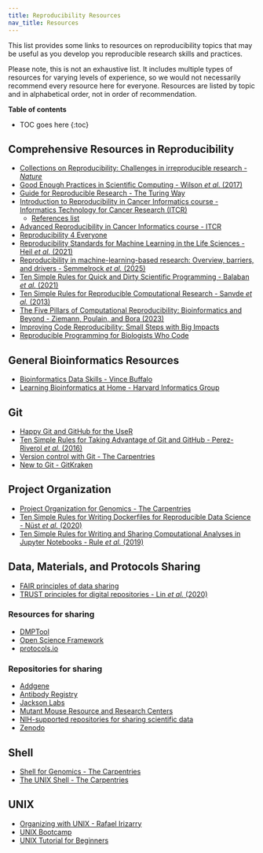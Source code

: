 ```yaml
---
title: Reproducibility Resources
nav_title: Resources
---
```


This list provides some links to resources on reproducibility topics that may be useful as you develop you reproducible research skills and practices.

Please note, this is not an exhaustive list.
It includes multiple types of resources for varying levels of experience, so we would not necessarily recommend every resource here for everyone.
Resources are listed by topic and in alphabetical order, not in order of recommendation.

**Table of contents**

* TOC goes here
{:toc}

## Comprehensive Resources in Reproducibility

+ [Collections on Reproducibility: Challenges in irreproducible research - _Nature_](https://www.nature.com/collections/prbfkwmwvz)
+ [Good Enough Practices in Scientific Computing - Wilson *et al.* (2017)](https://doi.org/10.1371/journal.pcbi.1005510)
+ [Guide for Reproducible Research - The Turing Way](https://the-turing-way.netlify.app/reproducible-research/reproducible-research.html)
+ [Introduction to Reproducibility in Cancer Informatics course - Informatics Technology for Cancer Research (ITCR)](https://jhudatascience.org/Reproducibility_in_Cancer_Informatics/introduction.html)
	+ [References list](https://jhudatascience.org/Reproducibility_in_Cancer_Informatics/references.html)
+ [Advanced Reproducibility in Cancer Informatics course - ITCR](https://jhudatascience.org/Adv_Reproducibility_in_Cancer_Informatics/introduction.html)
+ [Reproducibility 4 Everyone](https://www.repro4everyone.org/)
+ [Reproducibility Standards for Machine Learning in the Life Sciences - Heil *et al.* (2021)](https://doi.org/10.1038/s41592-021-01256-7)
+ [Reproducibility in machine-learning-based research: Overview, barriers, and drivers - Semmelrock *et al.* (2025)](https://doi.org/10.1002/aaai.70002)
+ [Ten Simple Rules for Quick and Dirty Scientific Programming - Balaban *et al.* (2021)](https://doi.org/10.1371/journal.pcbi.1008549)
+ [Ten Simple Rules for Reproducible Computational Research - Sanvde *et al.* (2013)](https://doi.org/10.1371/journal.pcbi.1003285)
+ [The Five Pillars of Computational Reproducibility: Bioinformatics and Beyond - Ziemann, Poulain, and Bora (2023)](https://academic.oup.com/bib/article/24/6/bbad375/7326135)
+ [Improving Code Reproducibility: Small Steps with Big Impacts](https://communities.springernature.com/posts/improving-code-reproducibility-small-steps-with-big-impacts)
+ [Reproducible Programming for Biologists Who Code](https://autobencoder.com/2020-06-30-shoulddo/)

## General Bioinformatics Resources

+ [Bioinformatics Data Skills - Vince Buffalo](https://www.oreilly.com/library/view/bioinformatics-data-skills/9781449367480/)
+ [Learning Bioinformatics at Home - Harvard Informatics Group](https://github.com/harvardinformatics/learning-bioinformatics-at-home)

## Git

+ [Happy Git and GitHub for the UseR](https://happygitwithr.com/)
+ [Ten Simple Rules for Taking Advantage of Git and GitHub - Perez-Riverol *et al.* (2016)](https://doi.org/10.1371/journal.pcbi.1004947)
+ [Version control with Git - The Carpentries](https://swcarpentry.github.io/git-novice/)
+ [New to Git - GitKraken](https://support.gitkraken.com/start-here/guide/)

## Project Organization

+ [Project Organization for Genomics - The Carpentries](https://datacarpentry.org/organization-genomics/)
+ [Ten Simple Rules for Writing Dockerfiles for Reproducible Data Science - Nüst *et al.* (2020)](https://doi.org/10.1371/journal.pcbi.1008316)
+ [Ten Simple Rules for Writing and Sharing Computational Analyses in Jupyter Notebooks - Rule *et al.* (2019)](https://doi.org/10.1371/journal.pcbi.1007007)

## Data, Materials, and Protocols Sharing

+ [FAIR principles of data sharing](https://www.go-fair.org/fair-principles/)
+ [TRUST principles for digital repositories - Lin *et al.* (2020)](https://www.nature.com/articles/s41597-020-0486-7)

### Resources for sharing

+ [DMPTool](https://dmptool.org/)
+ [Open Science Framework](https://osf.io/)
+ [protocols.io](https://www.protocols.io/)

### Repositories for sharing

+ [Addgene](https://www.addgene.org/)
+ [Antibody Registry](https://www.antibodyregistry.org/)
+ [Jackson Labs](https://www.jax.org/)
+ [Mutant Mouse Resource and Research Centers](https://www.mmrrc.org/)
+ [NIH-supported repositories for sharing scientific data](https://sharing.nih.gov/data-management-and-sharing-policy/sharing-scientific-data/repositories-for-sharing-scientific-data)
+ [Zenodo](https://zenodo.org/)

## Shell

+ [Shell for Genomics - The Carpentries](https://datacarpentry.org/shell-genomics/)
+ [The UNIX Shell - The Carpentries](https://swcarpentry.github.io/shell-novice/)

## UNIX

+ [Organizing with UNIX - Rafael Irizarry](https://rafalab.github.io/dsbook/unix.html)
+ [UNIX Bootcamp](https://github.com/griffithlab/rnaseq_tutorial/wiki/Unix-Bootcamp)
+ [UNIX Tutorial for Beginners](https://linuxclass.heinz.cmu.edu/doc/Unix-Tutorial-surrey/)

